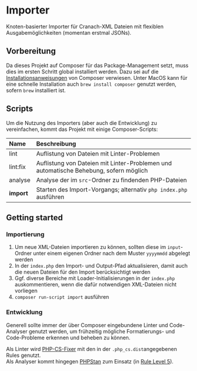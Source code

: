 # Importer

Knoten-basierter Importer für Cranach-XML Dateien mit flexiblen Ausgabemöglichkeiten (momentan erstmal JSONs).


## Vorbereitung 

Da dieses Projekt auf Composer für das Package-Management setzt, muss dies im ersten Schritt global installiert werden.
Dazu sei auf die [Installationsanweisungen](https://getcomposer.org/doc/00-intro.md#installation-linux-unix-macos) von Composer verwiesen.
Unter MacOS kann für eine schnelle Installation auch `brew install composer` genutzt werden, sofern `brew` installiert ist.

## Scripts
Um die Nutzung des Importers (aber auch die Entwicklung) zu vereinfachen, kommt das Projekt mit einige Composer-Scripts:

| Name | Beschreibung |
| :-- | :-- |
| lint | Auflistung von Dateien mit Linter-Problemen |
| lint:fix | Auflistung von Dateien mit Linter-Problemen und automatische Behebung, sofern möglich |
| analyse | Analyse der  im `src`-Ordner zu findenden PHP-Dateien |
| **import** | Starten des Import-Vorgangs; alternativ  `php index.php` ausführen |


## Getting started

### Importierung
1. Um neue XML-Dateien importieren zu können, sollten diese im `input`-Ordner unter einem eigenen Ordner nach dem Muster `yyyymmdd` abgelegt werden
2. In der `index.php` den Import- und Output-Pfad aktualisieren, damit auch die neuen Dateien für den Import berücksichtigt werden
3. Ggf. diverse Bereiche mit Loader-Initialisierungen in der `index.php` auskommentieren, wenn die dafür notwendigen XML-Dateien nicht vorliegen
4. `composer run-script import` ausführen

### Entwicklung
Generell sollte immer der über Composer eingebundene Linter und Code-Analyser genutzt werden, um frühzeitig mögliche Formatierungs- und Code-Probleme erkennen und beheben zu können.

Als Linter wird [PHP-CS-Fixer](https://github.com/FriendsOfPHP/PHP-CS-Fixer) mit den in der `.php_cs.dist`angegebenen Rules genutzt.  
Als Analyser kommt hingegen [PHPStan](https://github.com/phpstan/phpstan) zum Einsatz (in [Rule Level 5](https://phpstan.org/user-guide/rule-levels)).